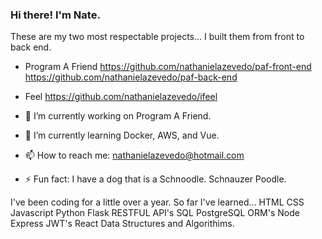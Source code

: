 ### Hi there! I'm Nate.


These are my two most respectable projects... I built them from front to back end. 


- Program A Friend
https://github.com/nathanielazevedo/paf-front-end
https://github.com/nathanielazevedo/paf-back-end

- Feel 
https://github.com/nathanielazevedo/ifeel


- 🔭 I’m currently working on Program A Friend.
- 🌱 I’m currently learning Docker, AWS, and Vue.
- 📫 How to reach me: nathanielazevedo@hotmail.com
- ⚡ Fun fact: I have a dog that is a Schnoodle. Schnauzer Poodle.

I've been coding for a little over a year. So far I've learned...
HTML
CSS
Javascript
Python
Flask
RESTFUL API's
SQL
PostgreSQL
ORM's
Node
Express
JWT's
React
Data Structures and Algorithims.

<!--
**nathanielazevedo/nathanielazevedo** is a ✨ _special_ ✨ repository because its `README.md` (this file) appears on your GitHub profile.

Here are some ideas to get you started:

- 🔭 I’m currently working on ...
- 🌱 I’m currently learning ...
- 👯 I’m looking to collaborate on ...
- 🤔 I’m looking for help with ...
- 💬 Ask me about ...
- 📫 How to reach me: ...
- 😄 Pronouns: ...
- ⚡ Fun fact: ...
-->

